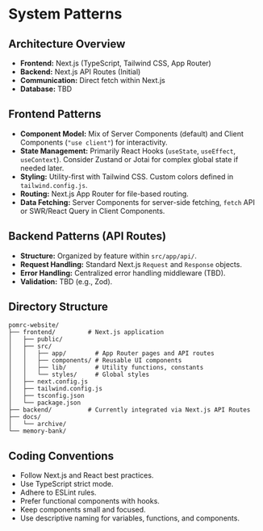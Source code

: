 # System Patterns

## Architecture Overview

- **Frontend:** Next.js (TypeScript, Tailwind CSS, App Router)
- **Backend:** Next.js API Routes (Initial)
- **Communication:** Direct fetch within Next.js
- **Database:** TBD

## Frontend Patterns

- **Component Model:** Mix of Server Components (default) and Client Components (`"use client"`) for interactivity.
- **State Management:** Primarily React Hooks (`useState`, `useEffect`, `useContext`). Consider Zustand or Jotai for complex global state if needed later.
- **Styling:** Utility-first with Tailwind CSS. Custom colors defined in `tailwind.config.js`.
- **Routing:** Next.js App Router for file-based routing.
- **Data Fetching:** Server Components for server-side fetching, `fetch` API or SWR/React Query in Client Components.

## Backend Patterns (API Routes)

- **Structure:** Organized by feature within `src/app/api/`.
- **Request Handling:** Standard Next.js `Request` and `Response` objects.
- **Error Handling:** Centralized error handling middleware (TBD).
- **Validation:** TBD (e.g., Zod).

## Directory Structure

```
pomrc-website/
├── frontend/         # Next.js application
│   ├── public/
│   ├── src/
│   │   ├── app/        # App Router pages and API routes
│   │   ├── components/ # Reusable UI components
│   │   ├── lib/        # Utility functions, constants
│   │   └── styles/     # Global styles
│   ├── next.config.js
│   ├── tailwind.config.js
│   ├── tsconfig.json
│   └── package.json
├── backend/          # Currently integrated via Next.js API Routes
├── docs/
│   └── archive/
└── memory-bank/
```

## Coding Conventions

- Follow Next.js and React best practices.
- Use TypeScript strict mode.
- Adhere to ESLint rules.
- Prefer functional components with hooks.
- Keep components small and focused.
- Use descriptive naming for variables, functions, and components.
